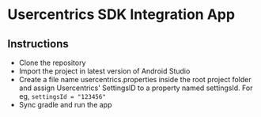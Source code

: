 
# Usercentrics SDK Integration App


## Instructions

 - Clone the repository
 - Import the project in latest version of Android Studio
 - Create a file name usercentrics.properties inside the root project folder and assign Usercentrics' SettingsID to a property named settingsId. For eg,  `settingsId = "123456"`   
 - Sync gradle  and run the app


